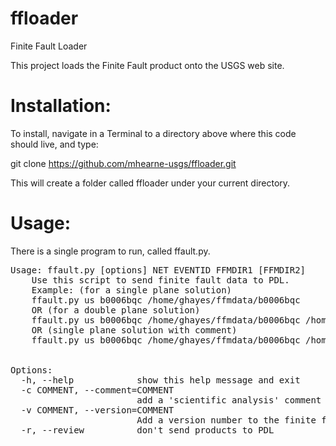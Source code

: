 ffloader
========

Finite Fault Loader

This project loads the Finite Fault product onto the USGS web site.

Installation:
=============
To install, navigate in a Terminal to a directory above where this code should live, and type:

git clone https://github.com/mhearne-usgs/ffloader.git

This will create a folder called ffloader under your current directory.

Usage:
=======
There is a single program to run, called ffault.py.

<pre>
Usage: ffault.py [options] NET EVENTID FFMDIR1 [FFMDIR2]
    Use this script to send finite fault data to PDL.
    Example: (for a single plane solution)
    ffault.py us b0006bqc /home/ghayes/ffmdata/b0006bqc
    OR (for a double plane solution)
    ffault.py us b0006bqc /home/ghayes/ffmdata/b0006bqc /home/ghayes/ffmdata/b0006bqc2
    OR (single plane solution with comment)
    ffault.py us b0006bqc /home/ghayes/ffmdata/b0006bqc /home/ghayes/ffmdata/b0006bqc2 -c"This earthquake is very deadly."
    

Options:
  -h, --help            show this help message and exit
  -c COMMENT, --comment=COMMENT
                        add a 'scientific analysis' comment to the HTML output
  -v COMMENT, --version=COMMENT
                        Add a version number to the finite fault output
  -r, --review          don't send products to PDL
</pre>